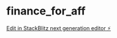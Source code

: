 # finance_for_aff

[Edit in StackBlitz next generation editor ⚡️](https://stackblitz.com/~/github.com/chikingsley/finance_for_aff)
